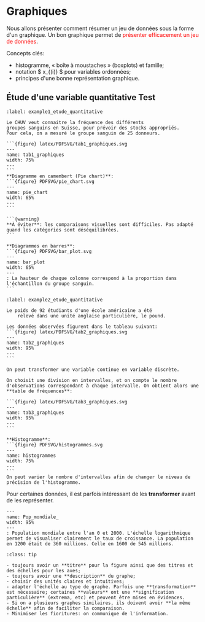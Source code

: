
# Graphiques

Nous allons présenter comment résumer un jeu de données sous la forme d'un graphique. Un bon graphique permet de <font color="red">présenter efficacement un jeu de données</font>.

Concepts clés:
- histogramme, « boîte à moustaches » (boxplots) et famille;
- notation $ x_{(i)} $ pour variables ordonnées;
- principes d'une bonne représentation graphique.

## Étude d'une variable quantitative Test

````{prf:example}
:label: example1_etude_quantitative

Le CHUV veut connaitre la fréquence des différents
groupes sanguins en Suisse, pour prévoir des stocks appropriés.
Pour cela, on a mesuré le groupe sanguin de 25 donneurs.

```{figure} latex/PDFSVG/tab1_graphiques.svg
---
name: tab1_graphiques
width: 75%
---
```
**Diagramme en camembert (Pie chart)**:
```{figure} PDFSVG/pie_chart.svg
---
name: pie_chart
width: 65%
---
```

```{warning}
**À éviter**: les comparaisons visuelles sont difficiles. Pas adapté quand les catégories sont déséquilibrées.
```  

**Diagrammes en barres**:
```{figure} PDFSVG/bar_plot.svg
---
name: bar_plot
width: 65%
---
: La hauteur de chaque colonne correspond à la proportion dans l'échantillon du groupe sanguin.
```
````

````{prf:example}
:label: example2_etude_quantitative

Le poids de 92 étudiants d'une école américaine a été
    relevé dans une unité anglaise particulière, le pound.  
    
Les données observées figurent dans le tableau suivant: 
```{figure} latex/PDFSVG/tab2_graphiques.svg
---
name: tab2_graphiques
width: 95%
---
```

On peut transformer une variable continue en variable discrète.
    
On choisit une division en intervalles, et on compte le nombre d'observations correspondant à chaque intervalle. On obtient alors une **table de fréquences**:

```{figure} latex/PDFSVG/tab3_graphiques.svg
---
name: tab3_graphiques
width: 95%
---
```

**Histogramme**:
```{figure} PDFSVG/histogrammes.svg
---
name: histogrammes
width: 75%
---
```
On peut varier le nombre d'intervalles afin de changer le niveau de précision de l'histogramme.
````

Pour certaines données, il est parfois intéressant de les **transformer** avant de les représenter.

```{figure} PDFSVG/Pop_mondiale.svg
---
name: Pop_mondiale_
width: 95%
---
: Population mondiale entre l'an 0 et 2000. L'échelle logarithmique permet de visualiser clairement le taux de croissance. La population en 1200 était de 360 millions. Celle en 1600 de 545 millions.
```

```{admonition} Faire de bon graphes
:class: tip

- toujours avoir un **titre** pour la figure ainsi que des titres et des échelles pour les axes;
- toujours avoir une **description** du graphe;
- choisir des unités claires et intuitives;
- adapter l'échelle au type de graphe. Parfois une **transformation** est nécessaire; certaines **valeurs** ont une **signification particulière** (extrema, etc) et peuvent être mises en évidences.
- Si on a plusieurs graphes similaires, ils doivent avoir **la même échelle** afin de faciliter la comparaison.
- Minimiser les fioritures: on communique de l'information.
```

